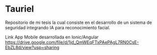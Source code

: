 # Tauriel
Repositorio de mi tesis la cual consiste en el desarrollo de un sistema de seguridad integrando IA para reconocimiento facial.


Link App Mobile desarrollada en Ionic/Angular 
https://drive.google.com/file/d/1jd_QmWEqFTxPAePAgL7RN0CsE-EbZL8d/view?usp=sharing
